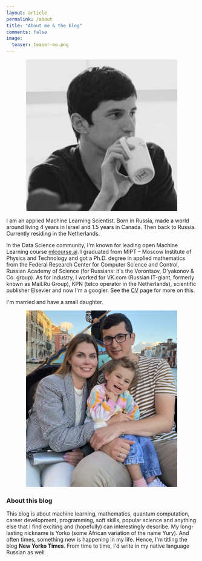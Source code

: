 ```yaml
---
layout: article
permalink: /about
title: "About me & the blog"
comments: false
image:
  teaser: teaser-me.png
---
```


<div style="text-align:center"><img src="/images/about/bio-photo_521x521.jpg" width=400px /></div>

I am an applied Machine Learning Scientist. Born in Russia, made a world around living 4 years in Israel and 1.5 years in Canada. Then back to Russia. Currently residing in the Netherlands.

In the Data Science community, I'm known for leading open Machine Learning course [mlcourse.ai](https://mlcourse.ai). I graduated from MIPT – Moscow Institute of Physics and Technology and got a Ph.D. degree in applied mathematics from the Federal Research Center for Computer Science and Control, Russian Academy of Science (for Russians: it's the Vorontsov, D'yakonov & Co. group). As for industry, I worked for VK.com (Russian IT-giant, formerly known as Mail.Ru Group), KPN (telco operator in the Netherlands), scientific publisher Elsevier and now I'm a googler. See the [CV](cv) page for more on this. 

I'm married and have a small daughter.

<div style="text-align:center"><img src="/images/about/our_photo_venice.jpg" width=400px /></div>

### About this blog

This blog is about machine learning, mathematics, quantum computation, career development, programming, soft skills, popular science and anything else that I find exciting and (hopefully) can interestingly describe. My long-lasting nickname is Yorko (some African variation of the name Yury). And often times, something new is happening in my life. Hence, I'm titling the blog **New Yorko Times**. From time to time, I'd write in my native language Russian as well. 

